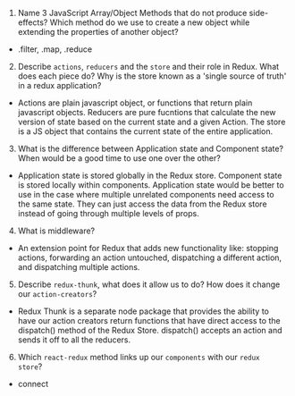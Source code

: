 1.  Name 3 JavaScript Array/Object Methods that do not produce side-effects? Which method do we use to create a new object while extending the properties of another object?
- .filter, .map, .reduce
2.  Describe `actions`, `reducers` and the `store` and their role in Redux. What does each piece do? Why is the store known as a 'single source of truth' in a redux application?
- Actions are plain javascript object, or functions that return plain javascript objects. Reducers are pure fucntions that calculate the new version of state based on the current state and a given Action. The store is a JS object that contains the current state of the entire application.
3.  What is the difference between Application state and Component state? When would be a good time to use one over the other?
- Application state is stored globally in the Redux store. Component state is stored locally within components. Application state would be better to use in the case where multiple unrelated components need access to the same state. They can just access the data from the Redux store instead of going through multiple levels of props.
4.  What is middleware?
- An extension point for Redux that adds new functionality like:
    stopping actions,
    forwarding an action untouched,
    dispatching a different action,
    and dispatching multiple actions.
5.  Describe `redux-thunk`, what does it allow us to do? How does it change our `action-creators`?
- Redux Thunk is a separate node package that provides the ability to have our action creators return functions that have direct access to the dispatch() method of the Redux Store. dispatch() accepts an action and sends it off to all the reducers.
6.  Which `react-redux` method links up our `components` with our `redux store`?
- connect